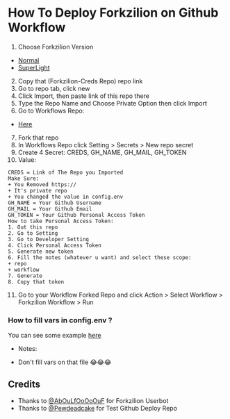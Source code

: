 # How To Deploy Forkzilion on Github Workflow
1. Choose Forkzilion Version
- [Normal]()
- [SuperLight]()
2. Copy that (Forkzilion-Creds Repo) repo link
3. Go to repo tab, click new
4. Click Import, then paste link of this repo there
5. Type the Repo Name and Choose Private Option then click Import
6. Go to Workflows Repo:
- [Here](https://github.com/DunggVN/Forkzilion-Workflows/tree/pruhsuperlight)
7. Fork that repo
8. In Workflows Repo click Setting > Secrets > New repo secret
9. Create 4 Secret: CREDS, GH_NAME, GH_MAIL, GH_TOKEN
10. Value:
```
CREDS = Link of The Repo you Imported
Make Sure:
+ You Removed https://
+ It's private repo
+ You changed the value in config.env
GH_NAME = Your Github Username
GH_MAIL = Your Github Email
GH_TOKEN = Your Github Personal Access Token
How to take Personal Access Token:
1. Out this repo
2. Go to Setting
3. Go to Developer Setting
4. Click Personal Access Token
5. Generate new token
6. Fill the notes (whatever u want) and select these scope:
+ repo
+ workflow
7. Generate
8. Copy that token
```

11. Go to your Workflow Forked Repo and click Action > Select Workflow > Forkzilion Workflow > Run

### How to fill vars in config.env ?
You can see some example [here](https://github.com/DunggVN/ProjectFizilion/blob/pruh/sample_config.env)
- Notes:
+ Don't fill vars on that file 😂😂😂

## Credits
- Thanks to [@AbOuLfOoOoOuF](https://github.com/AbOuLfOoOoOuF) for Forkzilion Userbot
- Thanks to [@Pewdeadcake](https://github.com/Pewdeadcake) for Test Github Deploy Repo
